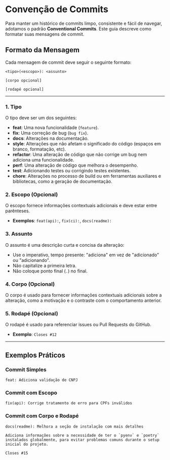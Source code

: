 # Convenção de Commits

Para manter um histórico de commits limpo, consistente e fácil de navegar, adotamos o padrão **Conventional Commits**. Este guia descreve como formatar suas mensagens de commit.

## Formato da Mensagem

Cada mensagem de commit deve seguir o seguinte formato:

```
<tipo>(<escopo>): <assunto>

[corpo opcional]

[rodapé opcional]
```

---

### **1. Tipo**

O tipo deve ser um dos seguintes:

*   **feat**: Uma nova funcionalidade (`feature`).
*   **fix**: Uma correção de bug (`bug fix`).
*   **docs**: Alterações na documentação.
*   **style**: Alterações que não afetam o significado do código (espaços em branco, formatação, etc).
*   **refactor**: Uma alteração de código que não corrige um bug nem adiciona uma funcionalidade.
*   **perf**: Uma alteração de código que melhora o desempenho.
*   **test**: Adicionando testes ou corrigindo testes existentes.
*   **chore**: Alterações no processo de build ou em ferramentas auxiliares e bibliotecas, como a geração de documentação.

### **2. Escopo (Opcional)**

O escopo fornece informações contextuais adicionais e deve estar entre parênteses.

*   **Exemplos**: `feat(api):`, `fix(ci):`, `docs(readme):`

### **3. Assunto**

O assunto é uma descrição curta e concisa da alteração:

*   Use o imperativo, tempo presente: "adiciona" em vez de "adicionado" ou "adicionando".
*   Não capitalize a primeira letra.
*   Não coloque ponto final (`.`) no final.

### **4. Corpo (Opcional)**

O corpo é usado para fornecer informações contextuais adicionais sobre a alteração, como a motivação e o contraste com o comportamento anterior.

### **5. Rodapé (Opcional)**

O rodapé é usado para referenciar issues ou Pull Requests do GitHub.

*   **Exemplo**: `Closes #12`

---

## Exemplos Práticos

### Commit Simples
```
feat: Adiciona validação de CNPJ
```

### Commit com Escopo
```
fix(api): Corrige tratamento de erro para CPFs inválidos
```

### Commit com Corpo e Rodapé
```
docs(readme): Melhora a seção de instalação com mais detalhes

Adiciona informações sobre a necessidade de ter o `pyenv` e `poetry`
instalados globalmente, para evitar problemas comuns durante o setup
inicial do projeto.

Closes #15
```
